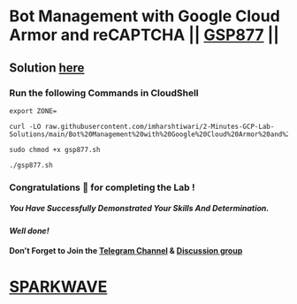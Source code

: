 # Bot Management with Google Cloud Armor and reCAPTCHA || [GSP877](https://www.cloudskillsboost.google/focuses/88281?parent=catalog) ||

## Solution [here](https://youtu.be/D0xHkdiIGWE)

### Run the following Commands in CloudShell

```
export ZONE=
```
```
curl -LO raw.githubusercontent.com/imharshtiwari/2-Minutes-GCP-Lab-Solutions/main/Bot%20Management%20with%20Google%20Cloud%20Armor%20and%20reCAPTCHA/gsp877.sh

sudo chmod +x gsp877.sh

./gsp877.sh
```

### Congratulations 🎉 for completing the Lab !

##### *You Have Successfully Demonstrated Your Skills And Determination.*

#### *Well done!*

#### Don't Forget to Join the [Telegram Channel](https://t.me/sparkwave.01) & [Discussion group](https://t.me/sparkwave.01chats)

# [SPARKWAVE](https://www.youtube.com/@sparkwave.01)
